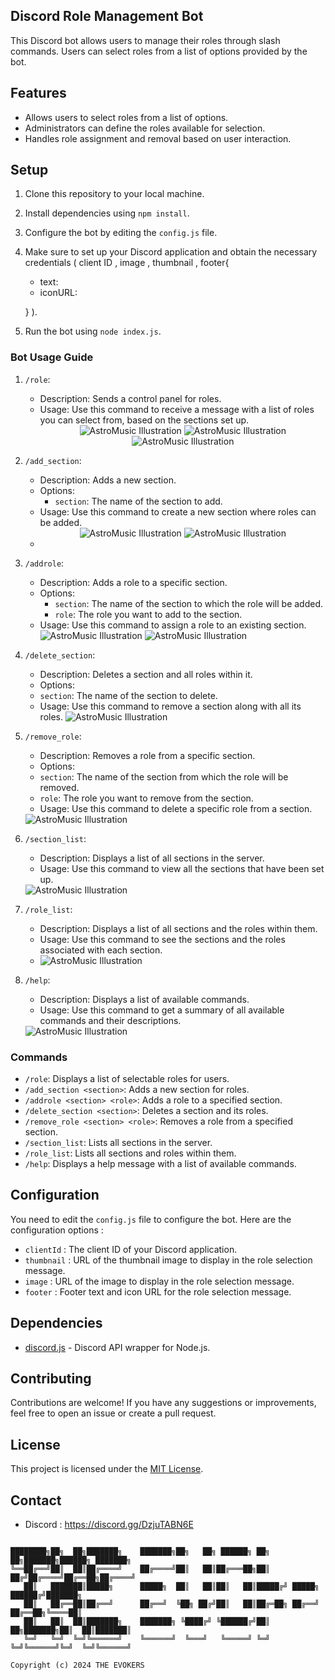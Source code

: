 ## Discord Role Management Bot

This Discord bot allows users to manage their roles through slash commands. Users can select roles from a list of options provided by the bot.

## Features

- Allows users to select roles from a list of options.
- Administrators can define the roles available for selection.
- Handles role assignment and removal based on user interaction.

## Setup

1. Clone this repository to your local machine.
2. Install dependencies using `npm install`.
3. Configure the bot by editing the `config.js` file.
4. Make sure to set up your Discord application and obtain the necessary credentials 
(
   client ID , image , thumbnail , footer{
      - text: 
      - iconURL:
        
   }
   ).
5. Run the bot using `node index.js`.


### Bot Usage Guide

1. `/role`:
   - Description: Sends a control panel for roles.
   - Usage: Use this command to receive a message with a list of roles you can select from, based on the sections set up.
     <div style="text-align: center;">
      <img src="https://g.top4top.io/p_31253m9ho10.jpg" alt="AstroMusic Illustration">
      <img src="https://d.top4top.io/p_3125zuba97.jpg" alt="AstroMusic Illustration">
      <img src="https://l.top4top.io/p_31258yn4x2.jpg" alt="AstroMusic Illustration">
      </div>

2. `/add_section`:
   - Description: Adds a new section.
   - Options: 
     - `section`: The name of the section to add.
   - Usage: Use this command to create a new section where roles can be added.
     <div style="text-align: center;">
      <img src="https://f.top4top.io/p_31251dsje9.jpg" alt="AstroMusic Illustration">
      <img src="https://g.top4top.io/p_3125i5dah1.jpg" alt="AstroMusic Illustration">
      </div>
   - 

3. `/addrole`:
   - Description: Adds a role to a specific section.
   - Options:
     - `section`: The name of the section to which the role will be added.
     - `role`: The role you want to add to the section.
   - Usage: Use this command to assign a role to an existing section.
     <div>
      <img src="https://c.top4top.io/p_3125haz4g6.jpg" alt="AstroMusic Illustration">
      <img src="https://a.top4top.io/p_3125vpuxo1.jpg" alt="AstroMusic Illustration">
     </div>

4. `/delete_section`:
   - Description: Deletes a section and all roles within it.
   - Options:
   - `section`: The name of the section to delete.
   - Usage: Use this command to remove a section along with all its roles.
     <dev>
        <img src="https://k.top4top.io/p_31253edku2.jpg" alt="AstroMusic Illustration">
     </dev>

5. `/remove_role`:
   - Description: Removes a role from a specific section.
   - Options:
   - `section`: The name of the section from which the role will be removed.
   - `role`: The role you want to remove from the section.
   - Usage: Use this command to delete a specific role from a section.
   <dev>
   <img src="https://l.top4top.io/p_31252wqck3.jpg" alt="AstroMusic Illustration">
   </dev>
     

6. `/section_list`:
   - Description: Displays a list of all sections in the server.
   - Usage: Use this command to view all the sections that have been set up.
   <dev>
   <img src="https://b.top4top.io/p_3125koemp5.jpg" alt="AstroMusic Illustration">
   </dev>

7. `/role_list`:
   - Description: Displays a list of all sections and the roles within them.
   - Usage: Use this command to see the sections and the roles associated with each section.
   - <img src="https://d.top4top.io/p_31256jvue1.jpg" alt="AstroMusic Illustration">

8. `/help`:
   - Description: Displays a list of available commands.
   - Usage: Use this command to get a summary of all available commands and their descriptions.
   <dev>
   <img src="https://j.top4top.io/p_31259pbt51.jpg" alt="AstroMusic Illustration">
   </dev>




### Commands

- `/role`: Displays a list of selectable roles for users.
- `/add_section <section>`: Adds a new section for roles.
- `/addrole <section> <role>`: Adds a role to a specified section.
- `/delete_section <section>`: Deletes a section and its roles.
- `/remove_role <section> <role>`: Removes a role from a specified section.
- `/section_list`: Lists all sections in the server.
- `/role_list`: Lists all sections and roles within them.
- `/help`: Displays a help message with a list of available commands.

## Configuration

You need to edit the `config.js` file to configure the bot. Here are the configuration options :

- `clientId` : The client ID of your Discord application.
- `thumbnail` : URL of the thumbnail image to display in the role selection message.
- `image` : URL of the image to display in the role selection message.
- `footer` : Footer text and icon URL for the role selection message.

## Dependencies

- [discord.js](https://discord.js.org) - Discord API wrapper for Node.js.

## Contributing

Contributions are welcome! If you have any suggestions or improvements, feel free to open an issue or create a pull request.

## License

This project is licensed under the [MIT License](LICENSE).

## Contact

- Discord : https://discord.gg/DzjuTABN6E

```

████████╗██╗  ██╗███████╗    ███████╗██╗   ██╗ ██████╗ ██╗  ██╗███████╗██████╗ ███████╗
╚══██╔══╝██║  ██║██╔════╝    ██╔════╝██║   ██║██╔═══██╗██║ ██╔╝██╔════╝██╔══██╗██╔════╝
   ██║   ███████║█████╗      █████╗  ██║   ██║██║   ██║█████╔╝ █████╗  ██████╔╝███████╗
   ██║   ██╔══██║██╔══╝      ██╔══╝  ╚██╗ ██╔╝██║   ██║██╔═██╗ ██╔══╝  ██╔══██╗╚════██║
   ██║   ██║  ██║███████╗    ███████╗ ╚████╔╝ ╚██████╔╝██║  ██╗███████╗██║  ██║███████║
   ╚═╝   ╚═╝  ╚═╝╚══════╝    ╚══════╝  ╚═══╝   ╚═════╝ ╚═╝  ╚═╝╚══════╝╚═╝  ╚═╝╚══════╝
                                                                                    
Copyright (c) 2024 THE EVOKERS
```
